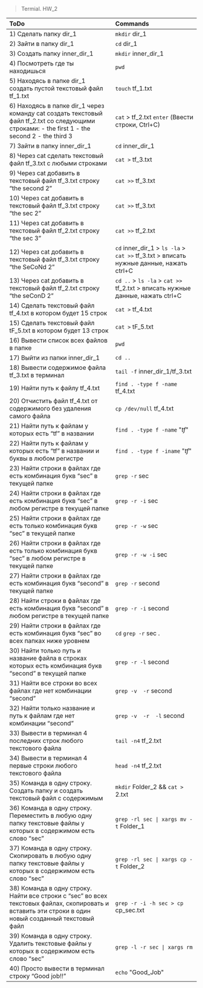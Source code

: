 
> Termial. HW_2

|ToDo|Commands|
|:----|:-------|
|1) Сделать папку dir_1|`mkdir` dir_1|
|2) Зайти в папку dir_1|`cd` dir_1|
|3) Создать папку inner_dir_1|`mkdir` inner_dir_1|
|4) Посмотреть где ты находишься|`pwd`|
|5) Находясь в папке dir_1 создать пустой текстовый файл tf_1.txt|`touch` tf_1.txt|
|6) Находясь в папке dir_1 через команду cat создать текстовый файл tf_2.txt со следующими строками: - the first 1 - the second 2 - the third 3|`cat` > tf_2.txt `enter` (Ввести строки, Ctrl+C)|
|7) Зайти в папку inner_dir_1|`cd` inner_dir_1|
|8) Через cat сделать текстовый файл tf_3.txt  c любыми строками|`cat >` tf_3.txt|
|9) Через cat добавить в текстовый файл tf_3.txt строку “the second 2”|`cat >>` tf_3.txt|
|10) Через cat добавить в текстовый файл tf_3.txt строку “the sec 2”|`cat >>` tf_3.txt|
|11) Через cat добавить в текстовый файл tf_2.txt строку “the sec 3”|`cat >>` tf_2.txt|
|12) Через cat добавить в текстовый файл tf_3.txt строку “the SeCoNd 2”|`cd` inner_dir_1 > `ls -la` > `cat >>` tf_3.txt > вписать нужные данные, нажать ctrl+C|
|13) Через cat добавить в текстовый файл tf_2.txt строку “the seConD 2”|`cd ..` > `ls -la` > `cat >>` tf_2.txt > вписать нужные данные, нажать ctrl+C|
|14) Сделать текстовый файл tf_4.txt в котором будет 15 строк|`cat >` tf_4.txt|
|15) Сделать текстовый файл tF_5.txt в котором будет 13 строк|`cat >` tF_5.txt|
|16) Вывести список всех файлов в папке|`pwd`|
|17) Выйти из папки inner_dir_1|`cd ..`|
|18) Вывести содержимое файла tf_3.txt в терминал|`tail -f` inner_dir_1/tf_3.txt|
|19) Найти путь к файлу tf_4.txt|`find . -type f -name` tf_4.txt|
|20) Отчистить файл tf_4.txt от содержимого без удаления самого файла|`cp /dev/null` tf_4.txt|
|21) Найти путь к файлам у которых есть  “tf” в названии|`find . -type f -name` "*tf*"|
|22) Найти путь к файлам у которых есть  “tf” в названии и буквы в любом регистре|`find . -type f -iname` "*tf*"|
|23) Найти строки в файлах где есть комбинация букв “sec” в текущей папке|`grep -r` sec|
|24) Найти строки в файлах где есть комбинация букв “sec” в любом регистре в текущей папке|`grep -r -i` sec|
|25) Найти строки в файлах где есть только комбинация букв “sec” в текущей папке|`grep -r -w` sec|
|26) Найти строки в файлах где есть только комбинация букв “sec” в любом регистре в текущей папке|`grep -r -w -i` sec|
|27) Найти строки в файлах где есть комбинация букв “second” в текущей папке|`grep -r` second|
|28) Найти строки в файлах где есть комбинация букв “second” в любом регистре в текущей папке|`grep -r -i` second|
|29) Найти строки в файлах где есть комбинация букв “sec” во всех папках ниже уровнем|`cd` `grep -r` sec .|
|30) Найти только путь и название файла в строках которых есть комбинация букв “second” в текущей папке|`grep -r -l` second|
|31) Найти все строки во всех файлах где нет комбинации “second”|`grep -v  -r` second|
|32) Найти только название и путь к файлам где нет комбинации “second”|`grep -v  -r  -l` second|
|33) Вывести в терминал 4 последних строк любого текстового файла|`tail -n4` tf_2.txt|
|34) Вывести в терминал 4 первые строки любого текстового файла|`head -n4` tf_2.txt|
|35) Команда в одну строку. Создать папку и создать текстовый файл с содержимым|`mkdir` Folder_2 && `cat >` 2.txt|
|36) Команда в одну строку. Переместить в любую одну папку текстовые файлы у которых в содержимом есть слово “sec”|`grep -rl sec \| xargs mv -t` Folder_1|
|37) Команда в одну строку. Скопировать в любую одну папку текстовые файлы у которых в содержимом есть слово “sec”|`grep -rl sec \| xargs cp -t` Folder_2|
|38) Команда в одну строку. Найти все строки c “sec” во всех текстовых файлах, скопировать и вставить эти строки в один новый созданный текстовый файл|`grep -r -i -h sec > cp` cp_sec.txt|
|39) Команда в одну строку. Удалить текстовые файлы у которых в содержимом есть слово “sec”|`grep -l -r sec \| xargs rm`|
|40) Просто вывести в терминал строку “Good job!!”|`echo` "Good_Job"|
